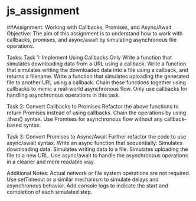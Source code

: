 # js_assignment
##Assignment: Working with Callbacks, Promises, and Async/Await
Objective:
The aim of this assignment is to understand how to work with callbacks, promises, and async/await by simulating asynchronous file operations.

Tasks:
Task 1: Implement Using Callbacks Only 
Write a function that simulates downloading data from a URL using a callback.
Write a function that simulates writing the downloaded data into a file using a callback, and returns a filename.
Write a function that simulates uploading the generated file to another URL using a callback.
Chain these functions together using callbacks to mimic a real-world asynchronous flow.
Only use callbacks for handling asynchronous operations in this task.

Task 2: Convert Callbacks to Promises
Refactor the above functions to return Promises instead of using callbacks.
Chain the operations by using .then() syntax.
Use Promises for asynchronous flow without any callback-based syntax.

Task 3: Convert Promises to Async/Await
Further refactor the code to use async/await syntax.
Write an async function that sequentially:
Simulates downloading data.
Simulates writing data to a file.
Simulates uploading the file to a new URL.
Use async/await to handle the asynchronous operations in a cleaner and more readable way.

Additional Notes:
Actual network or file system operations are not required.
Use setTimeout or a similar mechanism to simulate delays and asynchronous behavior.
Add console logs to indicate the start and completion of each simulated step.
